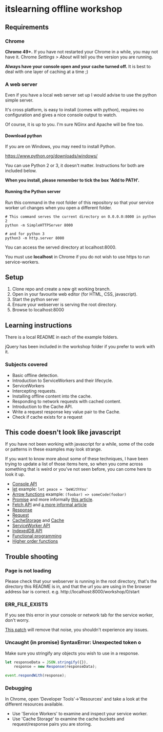 itslearning offline workshop
============================

## Requirements

### Chrome
**Chrome 49+.** If you have not restarted your Chrome in a while, you may not have it.
Chrome *Settings > About* will tell you the version you are running.

**Always have your console open and your cache turned off.** It is best to deal with one layer of
caching at a time ;)

### A web server
Even if you have a local web server set up I would advise to use the python simple server.

It's cross platform, is easy to install (comes with python), requires no configuration and gives a
nice console output to watch.

Of course, it is up to you. I'm sure NGinx and Apache will be fine too.

#### Download python
If you are on Windows, you may need to install Python.

https://www.python.org/downloads/windows/

You can use Python 2 or 3, it doesn't matter. Instructions for both are included below.

**When you install, please remember to tick the box 'Add to PATH'.**

#### Running the Python server
Run this command in the root folder of this repository so that your service worker url changes when
you open a different folder.

```shell
# This command serves the current directory on 0.0.0.0:8000 in python 2
python -m SimpleHTTPServer 8000

# and for python 3
python3 -m http.server 8000
```

You can access the served directory at localhost:8000.

You must use **localhost** in Chrome if you do not wish to use https to run service-workers.

## Setup
1. Clone repo and create a new git working branch.
2. Open in your favourite web editor (for HTML, CSS, javascript).
3. Start the python server
4. Ensure your webserver is serving the root directory.
5. Browse to localhost:8000

## Learning instructions
There is a local README in each of the example folders.

jQuery has been included in the workshop folder if you prefer to work with it.

### Subjects covered
- Basic offline detection.
- Introduction to ServiceWorkers and their lifecycle.
- ServiceWorkers
 - Intercepting requests.
 - Installing offline content into the cache.
 - Responding to network requests with cached content.
- Introduction to the Cache API.
 - Write a request response key value pair to the Cache.
 - Check if cache exists for a request

## This code doesn't look like javascript
If you have not been working with javascript for a while, some of the code or patterns in these
examples may look strange.

If you want to know more about some of these techniques, I have been trying to update a list of
those items here, so when you come across something that is weird or you've not seen before, you
can come here to look it up.

* [Console API](https://developer.chrome.com/devtools/docs/console-api)
* [let](https://developer.mozilla.org/en/docs/Web/JavaScript/Reference/Statements/let)
example: `let peace = 'beWithYou'`
* [Arrow functions](https://developer.mozilla.org/en/docs/Web/JavaScript/Reference/Functions/Arrow_functions)
example: `(foobar) => someCode(foobar)`
* [Promise](https://developer.mozilla.org/en/docs/Web/JavaScript/Reference/Global_Objects/Promise)
and more informally [this article](http://www.html5rocks.com/en/tutorials/es6/promises/).
* [Fetch API](https://developer.mozilla.org/en/docs/Web/API/Fetch_API) and
[a more informal article](https://davidwalsh.name/fetch)
 * [Response](https://developer.mozilla.org/en-US/docs/Web/API/Response)
 * [Request](https://developer.mozilla.org/en-US/docs/Web/API/Request)
* [CacheStorage](https://developer.mozilla.org/en-US/docs/Web/API/CacheStorage) and
[Cache](https://developer.mozilla.org/en-US/docs/Web/API/Cache)
* [ServiceWorker API](https://developer.mozilla.org/en-US/docs/Web/API/Service_Worker_API)
* [IndexedDB API](https://developer.mozilla.org/en-US/docs/Web/API/IndexedDB_API)
* [Functional programming](https://www.smashingmagazine.com/2014/07/dont-be-scared-of-functional-programming/)
 * [Higher order functions](https://medium.com/humans-create-software/a-dirt-simple-introduction-to-higher-order-functions-in-javascript-b33bf9e19056#.dmal6ulvs)

## Trouble shooting
### Page is not loading
Please check that your webserver is running in the root directory, that's the directory this README
is in, and that the url you are using in the browser address bar is correct.
e.g. http://localhost:8000/workshop/0/start

### ERR_FILE_EXISTS
If you see this error in your console or network tab for the service worker, don't
worry.

[This patch](https://bugs.chromium.org/p/chromium/issues/detail?id=541797) will remove that
noise, you shouldn't experience any issues.

### Uncaught (in promise) SyntaxError: Unexpected token o
Make sure you stringify any objects you wish to use in a response.

```javascript
let responseData = JSON.stringify({}),
    response = new Response(responseData);

event.respondWith(response);
```

### Debugging
In Chrome, open 'Developer Tools'->'Resources' and take a look at the different resources
available.

* Use 'Service Workers' to examine and inspect your service worker.
* Use 'Cache Storage' to examine the cache buckets and request/response pairs you are storing.
